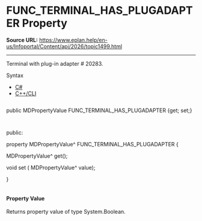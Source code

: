 # FUNC_TERMINAL_HAS_PLUGADAPTER Property

**Source URL:** https://www.eplan.help/en-us/Infoportal/Content/api/2026/topic1499.html

---

Terminal with plug-in adapter # 20283.

Syntax

- [C#](#i-syntax-CS)
- [C++/CLI](#i-syntax-CPP2005)

```
```
public MDPropertyValue FUNC_TERMINAL_HAS_PLUGADAPTER {get; set;}
```
```

```
```
public:

property MDPropertyValue^ FUNC_TERMINAL_HAS_PLUGADAPTER {

   MDPropertyValue^ get();

   void set (    MDPropertyValue^ value);

}
```
```

#### Property Value

Returns property value of type System.Boolean.
